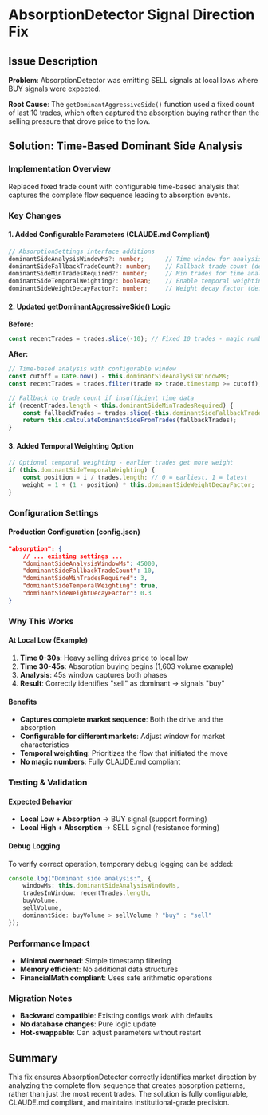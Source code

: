 # AbsorptionDetector Signal Direction Fix

## Issue Description

**Problem**: AbsorptionDetector was emitting SELL signals at local lows where BUY signals were expected.

**Root Cause**: The `getDominantAggressiveSide()` function used a fixed count of last 10 trades, which often captured the absorption buying rather than the selling pressure that drove price to the low.

## Solution: Time-Based Dominant Side Analysis

### Implementation Overview

Replaced fixed trade count with configurable time-based analysis that captures the complete flow sequence leading to absorption events.

### Key Changes

#### 1. Added Configurable Parameters (CLAUDE.md Compliant)

```typescript
// AbsorptionSettings interface additions
dominantSideAnalysisWindowMs?: number;      // Time window for analysis (default: 45000ms)
dominantSideFallbackTradeCount?: number;    // Fallback trade count (default: 10)
dominantSideMinTradesRequired?: number;     // Min trades for time analysis (default: 3)
dominantSideTemporalWeighting?: boolean;    // Enable temporal weighting (default: false)
dominantSideWeightDecayFactor?: number;     // Weight decay factor (default: 0.5)
```

#### 2. Updated getDominantAggressiveSide() Logic

**Before:**
```typescript
const recentTrades = trades.slice(-10); // Fixed 10 trades - magic number!
```

**After:**
```typescript
// Time-based analysis with configurable window
const cutoff = Date.now() - this.dominantSideAnalysisWindowMs;
const recentTrades = trades.filter(trade => trade.timestamp >= cutoff);

// Fallback to trade count if insufficient time data
if (recentTrades.length < this.dominantSideMinTradesRequired) {
    const fallbackTrades = trades.slice(-this.dominantSideFallbackTradeCount);
    return this.calculateDominantSideFromTrades(fallbackTrades);
}
```

#### 3. Added Temporal Weighting Option

```typescript
// Optional temporal weighting - earlier trades get more weight
if (this.dominantSideTemporalWeighting) {
    const position = i / trades.length; // 0 = earliest, 1 = latest
    weight = 1 + (1 - position) * this.dominantSideWeightDecayFactor;
}
```

### Configuration Settings

#### Production Configuration (config.json)
```json
"absorption": {
    // ... existing settings ...
    "dominantSideAnalysisWindowMs": 45000,
    "dominantSideFallbackTradeCount": 10,
    "dominantSideMinTradesRequired": 3,
    "dominantSideTemporalWeighting": true,
    "dominantSideWeightDecayFactor": 0.3
}
```

### Why This Works

#### At Local Low (Example)
1. **Time 0-30s**: Heavy selling drives price to local low
2. **Time 30-45s**: Absorption buying begins (1,603 volume example)
3. **Analysis**: 45s window captures both phases
4. **Result**: Correctly identifies "sell" as dominant → signals "buy"

#### Benefits
- **Captures complete market sequence**: Both the drive and the absorption
- **Configurable for different markets**: Adjust window for market characteristics
- **Temporal weighting**: Prioritizes the flow that initiated the move
- **No magic numbers**: Fully CLAUDE.md compliant

### Testing & Validation

#### Expected Behavior
- **Local Low + Absorption** → BUY signal (support forming)
- **Local High + Absorption** → SELL signal (resistance forming)

#### Debug Logging
To verify correct operation, temporary debug logging can be added:
```typescript
console.log("Dominant side analysis:", {
    windowMs: this.dominantSideAnalysisWindowMs,
    tradesInWindow: recentTrades.length,
    buyVolume,
    sellVolume,
    dominantSide: buyVolume > sellVolume ? "buy" : "sell"
});
```

### Performance Impact

- **Minimal overhead**: Simple timestamp filtering
- **Memory efficient**: No additional data structures
- **FinancialMath compliant**: Uses safe arithmetic operations

### Migration Notes

- **Backward compatible**: Existing configs work with defaults
- **No database changes**: Pure logic update
- **Hot-swappable**: Can adjust parameters without restart

## Summary

This fix ensures AbsorptionDetector correctly identifies market direction by analyzing the complete flow sequence that creates absorption patterns, rather than just the most recent trades. The solution is fully configurable, CLAUDE.md compliant, and maintains institutional-grade precision.